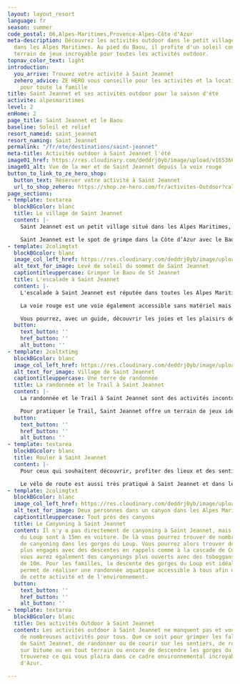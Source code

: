 ```yaml
---
layout: layout_resort
language: fr
season: summer
code_postal: 06,Alpes-Maritimes,Provence-Alpes-Côte d'Azur
meta-description: Découvrez les activités outdoor dans le petit village de Saint Jeannet
  dans les Alpes Maritimes. Au pied du Baou, il profite d'un soleil constant, d'un
  terrain de jeux incroyable pour toutes les activités outdoor.
topnav_color_text: light
introduction:
  you_arrive: Trouvez votre activité à Saint Jeannet
  zehero_advice: ZE HERO vous conseille pour les activités et la location des équipements
    pour toute la famille
title: Saint Jeannet et ses activités outdoor pour la saison d'été
activite: alpesmaritimes
level: 2
enHome: 2
page_title: Saint Jeannet et le Baou
baseline: Soleil et relief
resort_nameid: saint_jeannet
resort_naming: Saint Jeannet
permalink: "/fr/ete/destinations/saint-jeannet"
meta-title: Activités outdoor à Saint Jeannet l'été
image01_href: https://res.cloudinary.com/deddrj0yb/image/upload/v1653660434/website/resorts/Saint%20Jeannet/GOPR0185_1613322643497.jpg
image01_alt: Vue de la mer et de Saint Jeannet depuis la voix rouge
button_to_link_to_ze_hero_shop:
  button_text: Réserver votre activité à Saint Jeannet
  url_to_shop_zehero: https://shop.ze-hero.com/fr/activites-Outdoor?calessonstype=all&catypegenderlistsummer=all&calessonsactivitytype=all&start-date=
page_sections:
- template: textarea
  blockBGcolor: blanc
  title: Le village de Saint Jeannet
  content: |-
    Saint Jeannet est un petit village situé dans les Alpes Maritimes, tout proche de Nice. Il se trouve dans les Préalpes d'Azur, proche des villages de Vence et de Tourrettes sur Loup. Perché dans les hauteurs, ce village est niché au pied du Baou de Saint Jeannet qui culmine à 800m d'altitude. Situé en adret, aux airs Provençale, on trouve un patrimoine culturel, environnemental et gastronomique riche et préservé. Il offre une vue imprenable sur la mer et la baie de la Côte d'Azur mais également sur les sommets des Préalpes et du Mercantour.

    Saint Jeannet est le spot de grimpe dans la Côte d’Azur avec le Baou de St Jeannet. Mais c'est également un lieu parfait pour la pratique de la randonnée avec le GR51, du trail et de bien d'autres activités.
- template: 2colimgtxt
  blockBGcolor: blanc
  image_col_left_href: https://res.cloudinary.com/deddrj0yb/image/upload/v1653660395/website/resorts/Saint%20Jeannet/IMG_20190920_072615.jpg
  alt_text_for_image: Levé de soleil du sommet de Saint Jeannet
  captiontitleuppercase: Grimper le Baou de St Jeannet
  title: L'escalade à Saint Jeannet
  content: |-
    L'escalade à Saint Jeannet est réputée dans toutes les Alpes Maritimes. Le Baou de Saint Jeannet est un spot incontournable et offre environ 50 voies et 300 couennes. Un choix incroyablement varié de voix qui vous permettent de grimper dans plusieurs spots et face de ce baou. On y trouve également un large choix de niveau afin de faire profiter à tout le monde de l'escalade dans ce spot magnifique.

    La voie rouge est une voie également accessible sans matériel mais qui demande de l’agilité et une bonne condition physique.

    Vous pourrez, avec un guide, découvrir les joies et les plaisirs de l'escalade en grimpant les différentes voix du Baou de St Jeannet. Du sommet, vous aurez un vu magnifique sur toute la mer et la baie de Nice, Antibes et Cannes. Derrière, vous trouverez les étendues des Préalpes d'Azur, ses sommets, la chaîne du Cheiron ainsi que le Mercantour.
  button:
    text_button: ''
    href_button: ''
    alt_button: ''
- template: 2coltxtimg
  blockBGcolor: blanc
  image_col_left_href: https://res.cloudinary.com/deddrj0yb/image/upload/v1653660447/website/resorts/Saint%20Jeannet/IMG20210924103736.jpg
  alt_text_for_image: Village de Saint Jeannet
  captiontitleuppercase: Une terre de randonnée
  title: La randonnée et le Trail à Saint Jeannet
  content: |-
    La randonnée et le Trail à Saint Jeannet sont des activités incontournables. Situé dans les Préalpes d’Azur, le village de Saint Jeannet offre une multitude de randonnées et de parcours. Tout près du village, vous pourrez alors accéder au GR51, grimper au Baou de Saint Jeannet, au Baou de la Gaude, aux ruines de Castellet, au Mouton d’Anou situé à 1078m d’altitude. Mais c’est également la possibilité de nombreux itinéraires plus long parmi les Préalpes d’Azur. Découvrez les alpages et les troupeaux de mouton et de chèvre sur les plateaux de Saint Jeannet, une flore préservée. Près de Vence et de Tourrettes sur Loup, vous pourrez randonner et visiter les alentours.

    Pour pratiquer le Trail, Saint Jeannet offre un terrain de jeux idéal. Tout comme la randonnée, les sentiers seront parfaits pour les amoureux de la course à pied en nature. Des sentiers techniques, des bosses raides, des grands plateaux, un environnement idéal pour courir et profiter de la nature.
  button:
    text_button: ''
    href_button: ''
    alt_button: ''
- template: textarea
  blockBGcolor: blanc
  title: Rouler à Saint Jeannet
  content: |-
    Pour ceux qui souhaitent découvrir, profiter des lieux et des sentiers à vélo, vous pourrez alors pratiquer le VTT et le VTT électrique à Saint Jeannet. Le terrain reste technique par ses nombreux cailloux, mais vous pourrez profiter de nombreux itinéraires afin de partir en groupe, découvrir l'environnement, réaliser des descentes techniques et sensationnelles.

    Le vélo de route est aussi très pratiqué à Saint Jeannet et dans les Préalpes d’Azur. Vous pourrez parcourir les routes et grimper les nombreux cols dans les alentours, rouler au bord de mer et à travers les gorges du Loup. Découvrez le col de Vence, le col de l’Ecre, le col des Ferres, le col de Blaine, le Mont Vial. Vous avez le choix de faire des itinéraires variée pour toutes les envies et les niveaux.
- template: 2colimgtxt
  blockBGcolor: blanc
  image_col_left_href: https://res.cloudinary.com/deddrj0yb/image/upload/v1650029582/website/Canyoning%2006/GOPR0065.jpg
  alt_text_for_image: Deux personnes dans un canyon dans les Alpes Maritimes
  captiontitleuppercase: Tout près des canyons
  title: Le Canyoning à Saint Jeannet
  content: Il n'y a pas directement de canyoning à Saint Jeannet, mais les gorges
    du Loup sont à 15mn en voiture. De là vous pourrez trouver de nombreuses descentes
    de canyoning dans les gorges du Loup. Vous pourrez alors trouver des parcours
    plus engagés avec des descentes en rappels comme à la cascade de Courmes. Mais
    vous aurez également des canyonings plus ouverts avec des toboggans, des sauts
    de 10m. Pour les familles, la descente des gorges du Loup est idéale car elle
    permet de réaliser une randonnée aquatique accessible à tous afin de profiter
    de cette activité et de l'environnement.
  button:
    text_button: ''
    href_button: ''
    alt_button: ''
- template: textarea
  blockBGcolor: blanc
  title: Des activités Outdoor à Saint Jeannet
  content: Les activités outdoor à Saint Jeannet ne manquent pas et vous pourrez profiter
    de nombreuses activités pour tous. Que ce soit pour grimper les falaises du Baou
    de Saint Jeannet, de randonner ou de courir sur les sentiers, de rouler à vélo
    sur bitume ou en tout terrain ou encore de descendre les gorges du Loup, vous
    trouverez ce qui vous plaira dans ce cadre environnemental incroyable de la côte
    d'Azur.

---
```

